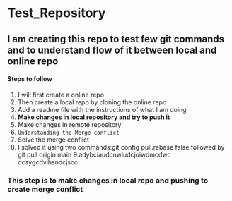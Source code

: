 # Test_Repository

## I am creating this repo to test few git commands and to understand flow of it between local and online repo

#### Steps to follow

1. I will first create a online repo
2. Then create a local repo by cloning the online repo
3. Add a readme file with the instructions of what I am doing
4. **Make changes in local repository and try to push it**
5. Make changes in remote repository
6. `Understanding the Merge conflict`
7. Solve the merge conflict
8. I solved it using two commands:git config pull.rebase false followed by git pull origin main
   9.adybciaudcnwiudcjoiwdmcdwc
   dcsygcdvihsndcjscc

### This step is to make changes in local repo and pushing to create merge conflict
